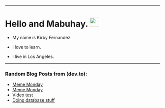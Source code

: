 
<img src="https://komarev.com/ghpvc/?username=kirbygit&style=flat-square&color=blue" alt=""/>

---
<h1>
  Hello and Mabuhay.
  <img src="https://media.giphy.com/media/hvRJCLFzcasrR4ia7z/giphy.gif" width="30px"/>
</h1>

- My name is Kirby Fernandez.

- I love to learn.

- I live in Los Angeles.

---

### Random Blog Posts from (dev.to):
<!-- BLOG-POST-LIST:START -->
- [Meme Monday](https://dev.to/ben/meme-monday-4ch8)
- [Meme Monday](https://dev.to/ben/meme-monday-118b)
- [Video test](https://dev.to/ben/embed-test-3fmg)
- [Doing database stuff](https://dev.to/ben/doing-database-stuff-1k4e)
<!-- BLOG-POST-LIST:END -->
